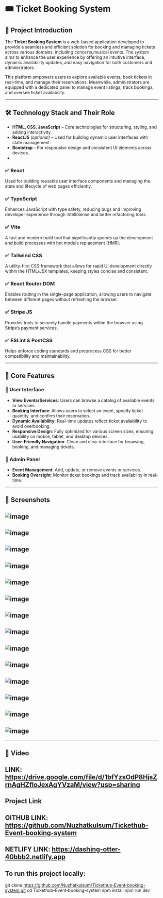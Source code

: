 
# 🎟️ Ticket Booking System

## 📘 Project Introduction

The **Ticket Booking System** is a web-based application developed to provide a seamless and efficient solution for booking and managing tickets across various domains, including concerts,musical events. The system aims to enhance the user experience by offering an intuitive interface, dynamic availability updates, and easy navigation for both customers and administrators.

This platform empowers users to explore available events, book tickets in real-time, and manage their reservations. Meanwhile, administrators are equipped with a dedicated panel to manage event listings, track bookings, and oversee ticket availability.

---

## 🛠️ Technology Stack and Their Role

- **HTML, CSS, JavaScript** – Core technologies for structuring, styling, and adding interactivity.
- **ReactJS** *(optional)* – Used for building dynamic user interfaces with state management.
- **Bootstrap** – For responsive design and consistent UI elements across devices.
- 
### ✅ React
Used for building reusable user interface components and managing the state and lifecycle of web pages efficiently.

### ✅ TypeScript
Enhances JavaScript with type safety, reducing bugs and improving developer experience through IntelliSense and better refactoring tools.

### ✅ Vite
A fast and modern build tool that significantly speeds up the development and build processes with hot module replacement (HMR).

### ✅ Tailwind CSS
A utility-first CSS framework that allows for rapid UI development directly within the HTML/JSX templates, keeping styles concise and consistent.

### ✅ React Router DOM
Enables routing in the single-page application, allowing users to navigate between different pages without refreshing the browser.

### ✅ Stripe JS
Provides tools to securely handle payments within the browser using Stripe’s payment services.

### ✅ ESLint & PostCSS
Helps enforce coding standards and preprocess CSS for better compatibility and maintainability.

---

## 🚀 Core Features

### 👥 User Interface
- **View Events/Services**: Users can browse a catalog of available events or services.
- **Booking Interface**: Allows users to select an event, specify ticket quantity, and confirm their reservation.
- **Dynamic Availability**: Real-time updates reflect ticket availability to avoid overbooking.
- **Responsive Design**: Fully optimized for various screen sizes, ensuring usability on mobile, tablet, and desktop devices.
- **User-Friendly Navigation**: Clean and clear interface for browsing, booking, and managing tickets.

### 🔧 Admin Panel
- **Event Management**: Add, update, or remove events or services.
- **Booking Oversight**: Monitor ticket bookings and track availability in real-time.
---
## 📸 Screenshots

![image](https://github.com/user-attachments/assets/2a954e56-2040-4b56-b776-a8269c27d9c9)
---
![image](https://github.com/user-attachments/assets/40d543e1-bb85-4493-929f-0cb068829bc4)
---
![image](https://github.com/user-attachments/assets/94053f89-ba15-4b62-8b99-36ab8147adce)
---
![image](https://github.com/user-attachments/assets/8d04fd22-c7c3-4c6c-b00a-a40957851458)
---
![image](https://github.com/user-attachments/assets/3232e5ba-e383-498f-b9e8-9f07cd506be9)
---
![image](https://github.com/user-attachments/assets/6f689599-5ee9-44cb-b773-7c8480e500fa)
---
![image](https://github.com/user-attachments/assets/077f5ac4-bbf7-4afe-a18b-0b0f693bd457)
---
![image](https://github.com/user-attachments/assets/e220d6a3-4c34-4ab6-b4d6-05ad2bd688bf)
---
![image](https://github.com/user-attachments/assets/ca3a24bc-e2aa-41b8-b8a8-ade35f0291f0)
---
![image](https://github.com/user-attachments/assets/9721824d-a6b1-45b8-aec4-33ab0b84e8d6)
---
![image](https://github.com/user-attachments/assets/f2e39fb5-8968-47d0-8348-7c6cfad8977b)
---
![image](https://github.com/user-attachments/assets/ae63b19c-da21-426c-8751-375b1b140c34)
---
![image](https://github.com/user-attachments/assets/adeb559f-82c6-4033-8143-29109b539418)
---
![image](https://github.com/user-attachments/assets/961c5451-92bb-45d0-807e-69cb0d37857b)
---

---
## 📸 Video
LINK: https://drive.google.com/file/d/1bfYzsOdP8HjsZrnAgHZfloJexAgYVzaM/view?usp=sharing
----

## Project Link
GITHUB LINK: https://github.com/Nuzhatkulsum/Tickethub-Event-booking-system
---
NETLIFY LINK: https://dashing-otter-40bbb2.netlify.app
-----
## To run this project locally:
git clone https://github.com/Nuzhatkulsum/Tickethub-Event-booking-system.git
cd Tickethub-Event-booking-system
npm install
npm run dev

